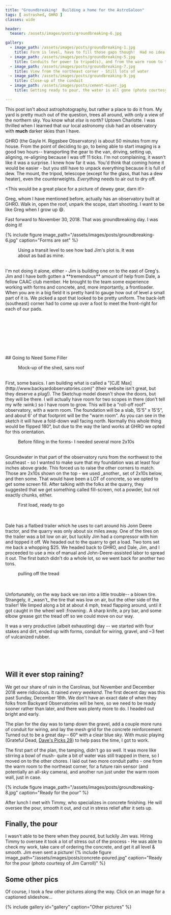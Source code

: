 ```yaml
---
title: "Groundbreaking!  Building a home for the AstroSaloon"
tags: [ astroshed, GHRO ]
classes: wide

header:
  teaser: /assets/images/posts/groundbreaking-6.jpg

gallery:
  - image_path: /assets/images/posts/groundbreaking-1.jpg
    title: Form is level, have to fill those gaps though!  Had no idea it was so unlevel.
  - image_path: /assets/images/posts/groundbreaking-5.jpg
    title: Conduits for power to tripod(s), and from the warm room to the tripod(s) for contro
  - image_path: /assets/images/posts/groundbreaking-7.jpg
    title: View from the northeast corner - Still lots of water
  - image_path: /assets/images/posts/groundbreaking-9.jpg
    title: Close-up of the conduit
  - image_path: /assets/images/posts/cement-mixer.jpg
    title: Getting ready to pour, the water is all gone (photo courtesy of Jim Carroll)

---
```


This post isn't about astrophotography, but rather a place to do it from.  My yard is pretty much out of the question, trees all around, with only a view of the northern sky.  You know what _else_ is north?  Uptown Charlotte.  I was thrilled when I learned that our local astronomy club had an observatory with **much** darker skies than I have. 

<!--more-->
GHRO (the Gayle H. Riggsbee Observatory) is about 50 minutes from my house.  From the point of deciding to go, to being able to  start imaging is a good two hours-- transporting the gear to the van, driving, setting up, aligning, re-aligning because I was off 11 ticks.  I'm not complaining, it wasn't like it was a surprise.  I knew how far it was.  You'd think that coming home it would be easier - but you still have to unpack everything because it is full of dew.  The mount, the tripod, telescope (except for the glass, that has a dew heater), even the counterweights.  _Everything_ needs to air out to dry off.

<This would be a great place for a picture of dewey gear, darn it!>

Greg, whom I have mentioned before, actually has an observatory built at GHRO.  Walk in, open the roof, unpark the scope, start shooting.  I want to be like Greg when I grow up :smile:.

Fast forward to November 30, 2018.  That was groundbreaking day.  I was doing it!  

{%
  include figure image_path="/assets/images/posts/groundbreaking-6.jpg"
  caption="Forms are set"
%}


<figure style="width: 400px" class="align-left">
  <img src="{{ site.url }}{{ site.baseurl }}/assets/images/posts/groundbreaking-4.jpg" alt="">
  <figcaption>Using a transit level to see how bad Jim's plot is.  It was about as bad as mine.</figcaption>
</figure>
<br>
I'm not doing it alone, either - Jim is building one on to the east of Greg's. Jim and I have both gotten a **tremendous** amount of help from Dale, a fellow CAAC club member.  He brought to the team some experience working with forms and concrete, and, more importantly, a frontloader.  When you are in a big field it is pretty hard to gauge how out of level a small part of it is.  We picked a spot that looked to be pretty uniform.  The back-left (southeast) corner had to come up over a foot to meet the front-right for each of our pads.
<br>
<br>
<br>
<br>
<br>
<br>
<br>
<br>
<br>
## Going to Need Some Filler
<figure style="width: 400px" class="align-right">
  <img src="{{ site.url }}{{ site.baseurl }}/assets/images/posts/shed-sketchup.jpg" alt="">
  <figcaption>Mock-up of the shed, sans roof</figcaption>
</figure>
<br>
First, some basics.  I am building what is called a "[CJE Max](http://www.backyardobservatories.com)" (their website isn't great, but they deserve a plug!).  The Sketchup model doesn't show the doors, but they will be there.  I will actually have room for two scopes in there (don't tell my wife :wink:) so I have room to grow.  This will be a "roll-off roof" observatory, with a warm room.  The foundation will be a slab, 15'5" x 15'5", and about 6' of that footprint will be the "warm room".  As you can see in the sketch it will have a fold-down wall facing north.  Normally this whole thing would be flipped 180°, but due to the way the land works at GHRO we opted for this orientation.  
<figure style="width: 400px" class="align-left">
  <img src="{{ site.url }}{{ site.baseurl }}/assets/images/posts/groundbreaking-1.jpg" alt="">
  <figcaption>Before filling in the forms- I needed several more 2x10s</figcaption>
</figure>
<br>
Groundwater in that part of the observatory runs from the northwest to the southeast - so I wanted to make sure that my foundation was at least four inches above grade. This forced us to raise the other corners to match.  Those are 2x10s shown on the top - we used _another_ set of 2x10s below, and then some.  That would have been a LOT of concrete, so we opted to get some screen fill.  After talking with the folks at the quarry, they suggested that we get something called fill-screen, not a powder, but not exactly chunks, either.
<figure style="width: 400px" class="align-right">
  <img src="{{ site.url }}{{ site.baseurl }}/assets/images/posts/groundbreaking-2.jpg" alt="">
  <figcaption>First load, ready to go</figcaption>
</figure>
<br><br>
Dale has a flatbed trailer which he uses to cart around his Jonn Deere tractor, and the quarry was only about six miles away.  One of the tires on the trailer was a bit low on air, but luckily Jim had a compressor with him and topped it off.  We headed out to the quarry to get a load.  Two tons set me back a whopping $25.  We headed back to GHRO, and Dale, Jim, and I proceeded to use a mix of manual and John-Deere-assisted labor to spread it out.  The first batch didn't do a whole lot, so we went back for another two tons.  
<figure style="width: 400px" class="align-left">
  <img src="{{ site.url }}{{ site.baseurl }}/assets/images/posts/groundbreaking-3.jpg" alt="">
  <figcaption>pulling off the tread</figcaption>
</figure>
<br><br>
Unfortunately, on the way back we ran into a little trouble-- a blown tire.  Strangely, it _wasn't_ the tire that was low on air, but the other side of the trailer!  We limped along a bit at about 4 mph, tread flapping around, until it got caught in the wheel well :frowning:.  A sharp knife, a pry bar, and some elbow grease got the tread off so we could move on our way.


It was a very productive (albeit exhausting) day -- we started with four stakes and dirt, ended up with forms, conduit for wiring, gravel, and ~3 feet of vulcanized rubber.
<br><br>
<br><br>
<br>
## Will it ever stop raining?

We get our share of rain in the Carolinas, but November and December 2018 were ridiculous.  It rained *every weekend*.  The first decent day was this past Sunday, December 16th.  We don't have an exact date of when they folks from Backyard Observatories will be here, so we need to be ready sooner rather than later, and there was plenty more to do.  I headed out bright and early.

The plan for the day was to tamp down the gravel, add a couple more runs of conduit for wiring, and lay the mesh grid for the concrete reinforcement.  Turned out to be a great day-- 60° with a clear blue sky.  With music playing (Grateful Dead, [Dave's Picks 28](https://store.dead.net/dave-s-picks-volume-28-1.html)) to help pass the time, I got to work.

The first part of the plan, the tamping, didn't go so well.  It was more like stirring a bowl of mush- quite a bit of water was still trapped in there, so I moved on to the other chores.  I laid out two more conduit paths - one from the warm room to the northeast corner, for a future rain sensor (and potentially an all-sky camera), and another run just under the warm room wall, just in case.

{%
  include figure image_path="/assets/images/posts/groundbreaking-8.jpg"
  caption="Ready for the pour"
%}

After lunch I met with Timmy, who specializes in concrete finishing.  He will oversee the pour, smooth it out, and cut in stress relief after it sets up.  

## Finally, the pour

I wasn't able to be there when they poured, but luckily Jim was.  Hiring Timmy to oversee it took a lot of stress out of the process - He was able to check my work, take care of ordering the concrete, and get it all level & smooth.  Jim even sent a picture!
{%
  include figure image_path="/assets/images/posts/concrete-poured.jpg"
  caption="Ready for the pour (photo courtesy of Jim Carroll)"
%}

## Some other pics

Of course, I took a few other pictures along the way.  Click on an image for a captioned slideshow...

{% include gallery id="gallery" caption="Other pictures" %}
